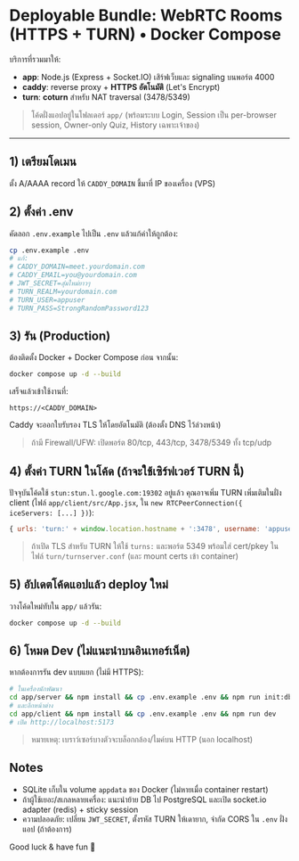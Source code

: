# Deployable Bundle: WebRTC Rooms (HTTPS + TURN) • Docker Compose

บริการที่รวมมาให้:
- **app**: Node.js (Express + Socket.IO) เสิร์ฟเว็บและ signaling บนพอร์ต 4000
- **caddy**: reverse proxy + **HTTPS อัตโนมัติ** (Let's Encrypt)
- **turn**: **coturn** สำหรับ NAT traversal (3478/5349)

> โค้ดฝั่งแอปอยู่ในโฟลเดอร์ `app/` (พร้อมระบบ Login, Session เป็น per-browser session, Owner-only Quiz, History เฉพาะเจ้าของ)

---

## 1) เตรียมโดเมน
ตั้ง A/AAAA record ให้ `CADDY_DOMAIN` ชี้มาที่ IP ของเครื่อง (VPS)

## 2) ตั้งค่า .env
คัดลอก `.env.example` ไปเป็น `.env` แล้วแก้ค่าให้ถูกต้อง:
```bash
cp .env.example .env
# แก้:
# CADDY_DOMAIN=meet.yourdomain.com
# CADDY_EMAIL=you@yourdomain.com
# JWT_SECRET=สุ่มใหม่ยาวๆ
# TURN_REALM=yourdomain.com
# TURN_USER=appuser
# TURN_PASS=StrongRandomPassword123
```

## 3) รัน (Production)
ต้องติดตั้ง Docker + Docker Compose ก่อน จากนั้น:
```bash
docker compose up -d --build
```
เสร็จแล้วเข้าใช้งานที่:
```
https://<CADDY_DOMAIN>
```
Caddy จะออกใบรับรอง TLS ให้โดยอัตโนมัติ (ต้องตั้ง DNS ไว้ล่วงหน้า)

> ถ้ามี Firewall/UFW: เปิดพอร์ต 80/tcp, 443/tcp, 3478/5349 ทั้ง tcp/udp

## 4) ตั้งค่า TURN ในโค้ด (ถ้าจะใช้เซิร์ฟเวอร์ TURN นี้)
ปัจจุบันโค้ดใช้ `stun:stun.l.google.com:19302` อยู่แล้ว คุณอาจเพิ่ม TURN เพิ่มเติมในฝั่ง client (ไฟล์ `app/client/src/App.jsx`, ใน `new RTCPeerConnection({ iceServers: [...] })`):
```js
{ urls: 'turn:' + window.location.hostname + ':3478', username: 'appuser', credential: 'StrongRandomPassword123' }
```
> ถ้าเปิด TLS สำหรับ TURN ให้ใช้ `turns:` และพอร์ต 5349 พร้อมใส่ cert/pkey ในไฟล์ `turn/turnserver.conf` (และ mount certs เข้า container)

## 5) อัปเดตโค้ดแอปแล้ว deploy ใหม่
วางโค้ดใหม่ทับใน `app/` แล้วรัน:
```bash
docker compose up -d --build
```

## 6) โหมด Dev (ไม่แนะนำบนอินเทอร์เน็ต)
หากต้องการรัน dev แบบแยก (ไม่มี HTTPS):
```bash
# ในเครื่องนักพัฒนา
cd app/server && npm install && cp .env.example .env && npm run init:db && npm run dev
# และอีกหน้าต่าง
cd app/client && npm install && cp .env.example .env && npm run dev
# เปิด http://localhost:5173
```
> หมายเหตุ: เบราว์เซอร์บางตัวจะบล็อกกล้อง/ไมค์บน HTTP (นอก localhost)

## Notes
- SQLite เก็บใน volume `appdata` ของ Docker (ไม่หายเมื่อ container restart)
- ถ้าผู้ใช้เยอะ/สเกลหลายเครื่อง: แนะนำย้าย DB ไป PostgreSQL และเปิด socket.io adapter (redis) + sticky session
- ความปลอดภัย: เปลี่ยน `JWT_SECRET`, ตั้งรหัส TURN ให้เดายาก, จำกัด CORS ใน `.env` ฝั่งแอป (ถ้าต้องการ)

Good luck & have fun 🚀
